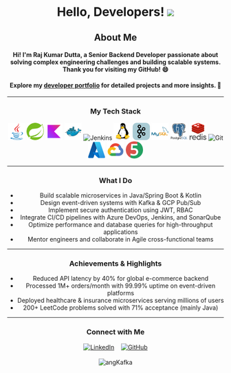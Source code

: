 <h1 align="center">Hello, Developers! <img src="https://raw.githubusercontent.com/MartinHeinz/MartinHeinz/master/wave.gif" width="30"></h1>

<div align="center">
  <h2>About Me</h2>
  <h4>Hi! I'm Raj Kumar Dutta, a Senior Backend Developer passionate about solving complex engineering challenges and building scalable systems. Thank you for visiting my GitHub! 😄</h4>
  <h4>
    Explore my <a href="https://portfolioresumer.vercel.app">developer portfolio</a> for detailed projects and more insights. 🚀
  </h4>
</div>

<hr>

<div align="center">
  <h3>My Tech Stack</h3>
  <p>
    <img src="https://raw.githubusercontent.com/devicons/devicon/master/icons/java/java-original.svg" alt="Java" width="40" height="40"/>
    <img src="https://raw.githubusercontent.com/devicons/devicon/master/icons/spring/spring-original.svg" alt="Spring Boot" width="40" height="40"/>
    <img src="https://raw.githubusercontent.com/devicons/devicon/master/icons/kotlin/kotlin-original.svg" alt="Kotlin" width="40" height="40"/>
    <img src="https://raw.githubusercontent.com/devicons/devicon/master/icons/docker/docker-original.svg" alt="Docker" width="40" height="40"/>
    <img src="https://www.vectorlogo.zone/logos/jenkins/jenkins-icon.svg" alt="Jenkins" width="40" height="40"/>
    <img src="https://raw.githubusercontent.com/devicons/devicon/master/icons/linux/linux-original.svg" alt="Linux" width="40" height="40"/>
    <img src="https://github.com/tandpfun/skill-icons/blob/main/icons/Kafka.svg" alt="kafka" width="40" height="40"> 
    <img src="https://raw.githubusercontent.com/devicons/devicon/master/icons/mysql/mysql-original-wordmark.svg" alt="MySQL" width="40" height="40"/>
    <img src="https://raw.githubusercontent.com/devicons/devicon/master/icons/postgresql/postgresql-original-wordmark.svg" alt="PostgreSQL" width="40" height="40"/>
    <img src="https://raw.githubusercontent.com/devicons/devicon/master/icons/redis/redis-original-wordmark.svg" alt="Redis" width="40" height="40"/>
    <img src="https://www.vectorlogo.zone/logos/git-scm/git-scm-icon.svg" alt="Git" width="40" height="40"/>
    <img src="https://raw.githubusercontent.com/devicons/devicon/master/icons/azure/azure-original.svg" alt="Azure" width="40" height="40"/>
    <img src="https://raw.githubusercontent.com/devicons/devicon/master/icons/googlecloud/googlecloud-original.svg" alt="GCP" width="40" height="40"/>
    <img src="https://raw.githubusercontent.com/devicons/devicon/master/icons/junit/junit-original.svg" alt="JUnit" width="40" height="40"/>
  </p>
</div>

<hr>

<div align="center">
  <h3>What I Do</h3>
  <ul>
    <li>Build scalable microservices in Java/Spring Boot & Kotlin</li>
    <li>Design event-driven systems with Kafka & GCP Pub/Sub</li>
    <li>Implement secure authentication using JWT, RBAC</li>
    <li>Integrate CI/CD pipelines with Azure DevOps, Jenkins, and SonarQube</li>
    <li>Optimize performance and database queries for high-throughput applications</li>
    <li>Mentor engineers and collaborate in Agile cross-functional teams</li>
  </ul>
</div>

<hr>

<div align="center">
  <h3>Achievements & Highlights</h3>
  <ul>
    <li>Reduced API latency by 40% for global e-commerce backend</li>
    <li>Processed 1M+ orders/month with 99.99% uptime on event-driven platforms</li>
    <li>Deployed healthcare & insurance microservices serving millions of users</li>
    <li>200+ LeetCode problems solved with 71% acceptance (mainly Java)</li>
  </ul>
</div>

<hr>

<div align="center">
  <h3>Connect with Me</h3>
  <a href="https://www.linkedin.com/in/rajkumardutta"><img width="32" src="https://raw.githubusercontent.com/rahulbanerjee26/githubAboutMeGenerator/main/icons/linked-in-alt.svg" alt="LinkedIn"></a>
  &nbsp;&nbsp;
  <a href="https://github.com/angKafka"><img width="32" src="https://raw.githubusercontent.com/rahulbanerjee26/githubAboutMeGenerator/main/icons/github.svg" alt="GitHub"></a>
</div>

<br>

<div align="center">
  <img align="center" src="https://github-readme-streak-stats.herokuapp.com/?user=angKafka&" alt="angKafka" />
</div>
